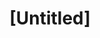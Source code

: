 ---
pid: llp385
title: "[Untitled]"
location_transcription: Downtown phili
coordinates: "[-75.1656784, 39.9556166]"
zipcode: 
gen_neighborhood: 
neighborhood: 
outside_phl: 
age: '9'
age_range: 6-13
instagram: 
image_file_name: llp_385.jpg
proposal_transcription: 
topic: Unknown
topic_summary: '0'
type: Other No Form
keywords_other: blank
credit: vermanie
image_labels: 
twitter: 
facebook: 
permalink: "/monuments/llp385/"
layout: item-page
---